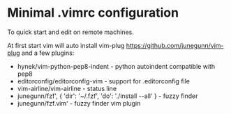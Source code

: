 # Minimal .vimrc configuration

To quick start and edit on remote machines.

At first start vim will auto install vim-plug https://github.com/junegunn/vim-plug
and a few plugins:

 * hynek/vim-python-pep8-indent - python autoindent compatible with pep8
 * editorconfig/editorconfig-vim - support for .editorconfig file
 * vim-airline/vim-airline - status line
 * junegunn/fzf', { 'dir': '~/.fzf', 'do': './install --all' } - fuzzy finder
 * junegunn/fzf.vim' - fuzzy finder vim plugin
